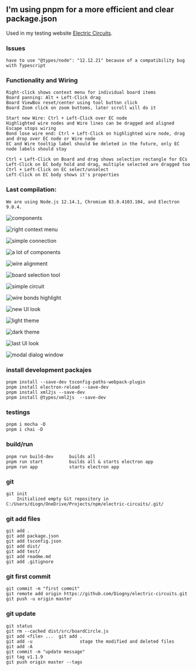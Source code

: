 
## I'm using pnpm for a more efficient and clear package.json

Used in my testing website [Electric Circuits](http://diogny.com/tests/circuits.php).

### Issues
	have to use "@types/node": "12.12.21" because of a compatibility bug with Typescript

### Functionality and Wiring

	Right-click shows context menu for individual board items
	Board panning: Alt + Left-Click drag
	Board ViewBox reset/center using tool button click
	Board Zoom click on zoom buttoms, later scroll will do it

	Start new Wire: Ctrl + Left-Click over EC node
	Highlighted wire nodes and Wire lines can be dragged and aligned
	Escape stops wiring
	Bond lose wire end: Ctrl + Left-Click on highlighted wire node, drag and drop over EC node or Wire node
	EC and Wire tooltip label should be deleted in the future, only EC node labels should stay
	
	Ctrl + Left-Click on Board and drag shows selection rectangle for ECs
	Left-Click on EC body hold and drag, multiple selected are dragged too
	Ctrl + Left-Click on EC select/unselect
	Left-Click on EC body shows it's properties
	


### Last compilation:
	We are using Node.js 12.14.1, Chromium 83.0.4103.104, and Electron 9.0.4.

![components](dist/img/img01.png)

![right context menu](dist/img/img02.png)

![simple connection](dist/img/img03.png)

![a lot of components](dist/img/img04.png)

![wire alignment](dist/img/img05.png)

![board selection tool](dist/img/img07.png)

![simple circuit](dist/img/img06.png)

![wire bonds highlight](dist/img/img08.png)

![new UI look](dist/img/img09.png)

![light theme](dist/img/img10.png)

![dark theme](dist/img/img11.png)

![last UI look](dist/img/img12.png)

![modal dialog window](dist/img/img13.png)

### install development packajes
	pnpm install --save-dev tsconfig-paths-webpack-plugin
	pnpm install electron-reload --save-dev
	pnpm install xml2js --save-dev
	pnpm install @types/xml2js  --save-dev

### testings
	pnpm i mocha -D
	pnpm i chai -D
	
### build/run
	pnpm run build-dev		builds all
	pnpm run start			builds all & starts electron app
	pnpm run app			starts electron app

### git
	git init
		Initialized empty Git repository in C:/Users/diogn/OneDrive/Projects/npm/electric-circuits/.git/

### git add files
	git add .
	git add package.json
	git add tsconfig.json
	git add dist/
	git add test/
	git add readme.md
	git add .gitignore
	

### git first commit
	git commit -m "first commit"
	git remote add origin https://github.com/Diogny/electric-circuits.git
	git push -u origin master

### git update
	git status
	git rm --cached dist/src/boardCircle.js
	git add <file> ...	git add .
	git add -u					stage the modified and deleted files
	git add -A
	git commit -m "update message"
	git tag v1.1.9
	git push origin master --tags


